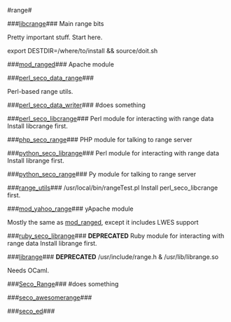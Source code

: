#range#

###[libcrange](libcrange)###
  Main range bits

  Pretty important stuff.  Start here.

  export DESTDIR=/where/to/install && source/doit.sh

###[mod_ranged](mod_ranged)###
  Apache module

###[perl_seco_data_range](perl_seco_data_range)###

  Perl-based range utils.

###[perl_seco_data_writer](perl_seco_data_writer)###
\#does something

###[perl_seco_libcrange](perl_seco_libcrange)###
  Perl module for interacting with range data
  Install libcrange first.

###[php_seco_range](php_seco_range)###
  PHP module for talking to range server

###[python_seco_librange](python_seco_librange)###
  Perl module for interacting with range data
  Install librange first.

###[python_seco_range](python_seco_range)###
  Py module for talking to range server

###[range_utils](range_utils)###
  /usr/local/bin/rangeTest.pl
  Install perl_seco_libcrange first.

###[mod_yahoo_range](mod_yahoo_range)###
  yApache module

  Mostly the same as [mod_ranged](mod_ranged), except it includes LWES support

###[ruby_seco_librange](ruby_seco_librange)###
  **DEPRECATED**
  Ruby module for interacting with range data
  Install librange first.

###[librange](librange)###
  **DEPRECATED**
  /usr/include/range.h & /usr/lib/librange.so

  Needs OCaml.

###[Seco_Range](Seco_Range)###
\#does something

###[seco_awesomerange](seco_awesomerange)###

###[seco_ed](seco_ed)###
